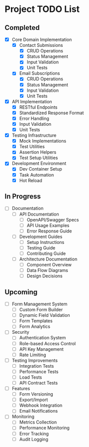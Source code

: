 # Project TODO List

## Completed

- [x] Core Domain Implementation
  - [x] Contact Submissions
    - [x] CRUD Operations
    - [x] Status Management
    - [x] Input Validation
    - [x] Unit Tests
  - [x] Email Subscriptions
    - [x] CRUD Operations
    - [x] Status Management
    - [x] Input Validation
    - [x] Unit Tests
- [x] API Implementation
  - [x] RESTful Endpoints
  - [x] Standardized Response Format
  - [x] Error Handling
  - [x] Input Validation
  - [x] Unit Tests
- [x] Testing Infrastructure
  - [x] Mock Implementations
  - [x] Test Utilities
  - [x] Assertion Helpers
  - [x] Test Setup Utilities
- [x] Development Environment
  - [x] Dev Container Setup
  - [x] Task Automation
  - [x] Hot Reload

## In Progress

- [ ] Documentation
  - [ ] API Documentation
    - [ ] OpenAPI/Swagger Specs
    - [ ] API Usage Examples
    - [ ] Error Response Guide
  - [ ] Development Guides
    - [ ] Setup Instructions
    - [ ] Testing Guide
    - [ ] Contributing Guide
  - [ ] Architecture Documentation
    - [ ] Component Overview
    - [ ] Data Flow Diagrams
    - [ ] Design Decisions

## Upcoming

- [ ] Form Management System
  - [ ] Custom Form Builder
  - [ ] Dynamic Field Validation
  - [ ] Form Templates
  - [ ] Form Analytics
- [ ] Security
  - [ ] Authentication System
  - [ ] Role-based Access Control
  - [ ] API Key Management
  - [ ] Rate Limiting
- [ ] Testing Improvements
  - [ ] Integration Tests
  - [ ] Performance Tests
  - [ ] Load Tests
  - [ ] API Contract Tests
- [ ] Features
  - [ ] Form Versioning
  - [ ] Export/Import
  - [ ] Webhook Integration
  - [ ] Email Notifications
- [ ] Monitoring
  - [ ] Metrics Collection
  - [ ] Performance Monitoring
  - [ ] Error Tracking
  - [ ] Audit Logging
